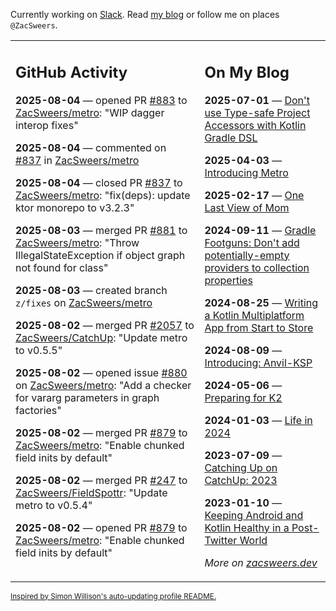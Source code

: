 Currently working on [Slack](https://slack.com/). Read [my blog](https://zacsweers.dev/) or follow me on places `@ZacSweers`.

<table><tr><td valign="top" width="60%">

## GitHub Activity
<!-- githubActivity starts -->
**2025-08-04** — opened PR [#883](https://github.com/ZacSweers/metro/pull/883) to [ZacSweers/metro](https://github.com/ZacSweers/metro): "WIP dagger interop fixes"

**2025-08-04** — commented on [#837](https://github.com/ZacSweers/metro/pull/837#issuecomment-3149084406) in [ZacSweers/metro](https://github.com/ZacSweers/metro)

**2025-08-04** — closed PR [#837](https://github.com/ZacSweers/metro/pull/837) to [ZacSweers/metro](https://github.com/ZacSweers/metro): "fix(deps): update ktor monorepo to v3.2.3"

**2025-08-03** — merged PR [#881](https://github.com/ZacSweers/metro/pull/881) to [ZacSweers/metro](https://github.com/ZacSweers/metro): "Throw IllegalStateException if object graph not found for class"

**2025-08-03** — created branch `z/fixes` on [ZacSweers/metro](https://github.com/ZacSweers/metro)

**2025-08-02** — merged PR [#2057](https://github.com/ZacSweers/CatchUp/pull/2057) to [ZacSweers/CatchUp](https://github.com/ZacSweers/CatchUp): "Update metro to v0.5.5"

**2025-08-02** — opened issue [#880](https://github.com/ZacSweers/metro/issues/880) on [ZacSweers/metro](https://github.com/ZacSweers/metro): "Add a checker for vararg parameters in graph factories"

**2025-08-02** — merged PR [#879](https://github.com/ZacSweers/metro/pull/879) to [ZacSweers/metro](https://github.com/ZacSweers/metro): "Enable chunked field inits by default"

**2025-08-02** — merged PR [#247](https://github.com/ZacSweers/FieldSpottr/pull/247) to [ZacSweers/FieldSpottr](https://github.com/ZacSweers/FieldSpottr): "Update metro to v0.5.4"

**2025-08-02** — opened PR [#879](https://github.com/ZacSweers/metro/pull/879) to [ZacSweers/metro](https://github.com/ZacSweers/metro): "Enable chunked field inits by default"
<!-- githubActivity ends -->
</td><td valign="top" width="40%">

## On My Blog
<!-- blog starts -->
**2025-07-01** — [Don't use Type-safe Project Accessors with Kotlin Gradle DSL](https://www.zacsweers.dev/dont-use-type-safe-project-accessors-with-kotlin-gradle-dsl/)

**2025-04-03** — [Introducing Metro](https://www.zacsweers.dev/introducing-metro/)

**2025-02-17** — [One Last View of Mom](https://www.zacsweers.dev/one-last-view-of-mom/)

**2024-09-11** — [Gradle Footguns: Don't add potentially-empty providers to collection properties](https://www.zacsweers.dev/gradle-footgun-adding-empty-providers-to-collection-properties/)

**2024-08-25** — [Writing a Kotlin Multiplatform App from Start to Store](https://www.zacsweers.dev/writing-a-kotlin-multiplatform-app-from-start-to-store/)

**2024-08-09** — [Introducing: Anvil-KSP](https://www.zacsweers.dev/introducing-anvil-ksp/)

**2024-05-06** — [Preparing for K2](https://www.zacsweers.dev/preparing-for-k2/)

**2024-01-03** — [Life in 2024](https://www.zacsweers.dev/life-in-2024/)

**2023-07-09** — [Catching Up on CatchUp: 2023](https://www.zacsweers.dev/catching-up-on-catchup-2023/)

**2023-01-10** — [Keeping Android and Kotlin Healthy in a Post-Twitter World](https://www.zacsweers.dev/keeping-android-healthy/)
<!-- blog ends -->
_More on [zacsweers.dev](https://zacsweers.dev/)_
</td></tr></table>

<sub><a href="https://simonwillison.net/2020/Jul/10/self-updating-profile-readme/">Inspired by Simon Willison's auto-updating profile README.</a></sub>